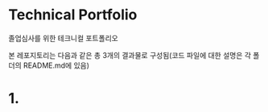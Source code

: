 # Technical Portfolio

졸업심사를 위한 테크니컬 포트폴리오

본 레포지토리는 다음과 같은 총 3개의 결과물로 구성됨(코드 파일에 대한 설명은 각 폴더의 README.md에 있음)

# 1. 
